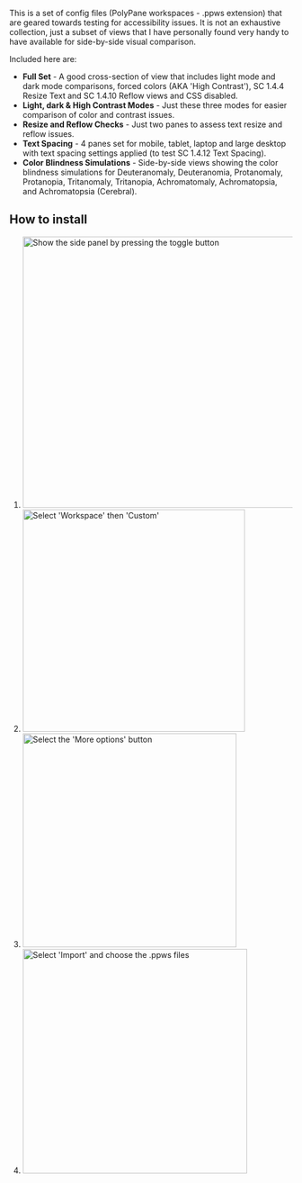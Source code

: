 This is a set of config files (PolyPane workspaces - .ppws extension) that are geared towards testing for accessibility issues. It is not an exhaustive collection, just a subset of views that I have personally found very handy to have available for side-by-side visual comparison.

Included here are:

* **Full Set** - A good cross-section of view that includes light mode and dark mode comparisons, forced colors (AKA 'High Contrast'), SC 1.4.4 Resize Text and SC 1.4.10 Reflow views and CSS disabled.
* **Light, dark & High Contrast Modes** - Just these three modes for easier comparison of color and contrast issues.
* **Resize and Reflow Checks** - Just two panes to assess text resize and reflow issues.
* **Text Spacing** - 4 panes set for mobile, tablet, laptop and large desktop with text spacing settings applied (to test SC 1.4.12 Text Spacing).
* **Color Blindness Simulations** - Side-by-side views showing the color blindness simulations for Deuteranomaly, Deuteranomia, Protanomaly, Protanopia, Tritanomaly, Tritanopia, Achromatomaly, Achromatopsia, and Achromatopsia (Cerebral).

## How to install

1. <img width="482" alt="Show the side panel by pressing the toggle button" src="https://github.com/lloydi/PolyPane-Config/assets/2778763/effa198f-c632-4ef3-9ba6-09f7c8e74d6b">
2. <img width="395" alt="Select 'Workspace' then 'Custom'" src="https://github.com/lloydi/PolyPane-Config/assets/2778763/40da0bb4-f2ca-4ac1-b597-24339ac3c560">
3. <img width="380" alt="Select the 'More options' button" src="https://github.com/lloydi/PolyPane-Config/assets/2778763/12828b05-fd75-473e-a309-04c6ea8985f8">
4. <img width="399" alt="Select 'Import' and choose the .ppws files" src="https://github.com/lloydi/PolyPane-Config/assets/2778763/80e075c5-986d-4051-bf2a-33cda96e3544">
